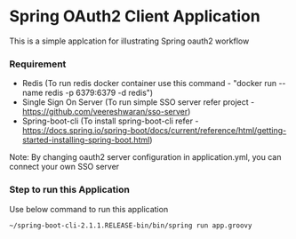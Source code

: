 # Spring OAuth2 Client Application
This is a simple applcation for illustrating Spring oauth2 workflow

### Requirement
  - Redis (To run redis docker container use this command - "docker run --name redis -p 6379:6379 -d redis")
  - Single Sign On Server (To run simple SSO server refer project - https://github.com/veereshwaran/sso-server)
  - Spring-boot-cli (To install spring-boot-cli refer - https://docs.spring.io/spring-boot/docs/current/reference/html/getting-started-installing-spring-boot.html)

Note: By changing oauth2 server configuration in application.yml, you can connect your own SSO server

### Step to run this Application

Use below command to run this application

`~/spring-boot-cli-2.1.1.RELEASE-bin/bin/spring run app.groovy`
